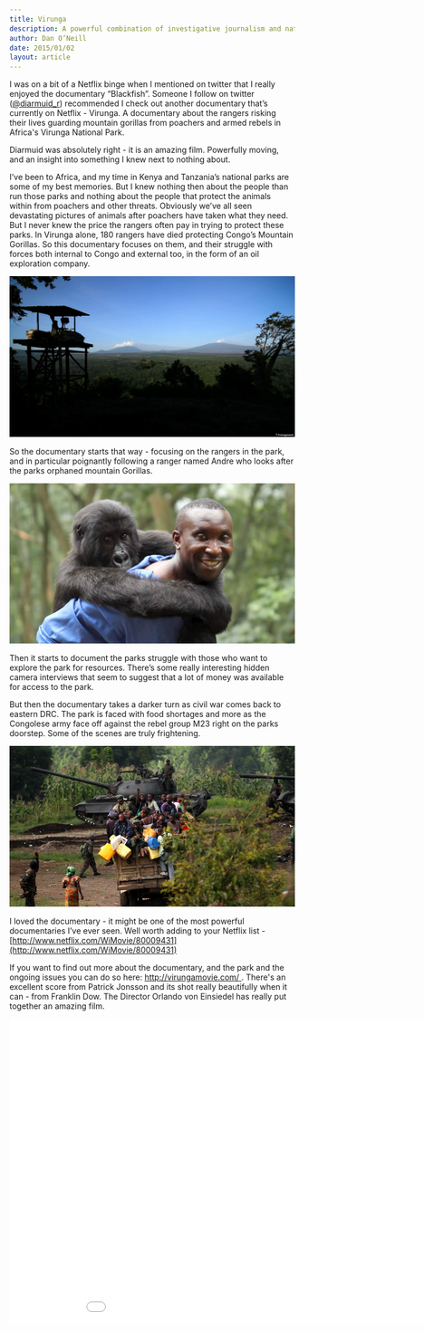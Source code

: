```yaml
---
title: Virunga 
description: A powerful combination of investigative journalism and nature documentary, VIRUNGA is the incredible true story of a group of courageous people risking their lives to build a better future in a part of Africa the world’s forgotten, and a gripping exposé of the realities of life in the Congo.
author: Dan O’Neill
date: 2015/01/02
layout: article
---
```


I was on a bit of a Netflix binge when I mentioned on twitter that I really enjoyed the documentary “Blackfish”. Someone I follow on twitter ([@diarmuid_r](http://twitter.com/diarmuid_r)) recommended I check out another documentary that’s currently on Netflix - Virunga. A documentary about the rangers risking their lives guarding mountain gorillas from poachers and armed rebels in Africa's Virunga National Park.

Diarmuid was absolutely right - it is an amazing film. Powerfully moving, and an insight into something I knew next to nothing about. 

I’ve been to Africa, and my time in Kenya and Tanzania’s national parks are some of my best memories. But I knew nothing then about the people than run those parks and nothing about the people that protect the animals within from poachers and other threats. Obviously we’ve all seen devastating pictures of animals after poachers have taken what they need. But I never knew the price the rangers often pay in trying to protect these parks. In Virunga alone, 180 rangers have died protecting Congo’s Mountain Gorillas. So this documentary focuses on them, and their struggle with forces both internal to Congo and external too, in the form of an oil exploration company. 

![View of the Virunga park from a ranger station](/images/park.png)

So the documentary starts that way - focusing on the rangers in the park, and in particular poignantly following a ranger named Andre who looks after the parks orphaned mountain Gorillas. 

![Andre carrying one of the orphaned Mountain Gorillas](/images/andre.jpg)

Then it starts to document the parks struggle with those who want to explore the park for resources. There’s some really interesting hidden camera interviews that seem to suggest that a lot of money was available for access to the park.

But then the documentary takes a darker turn as civil war comes back to eastern DRC. The park is faced with food shortages and more as the Congolese army face off against the rebel group M23 right on the parks doorstep. Some of the scenes are truly frightening. 

![War comes to the parks doorstep](/images/war.jpg)

I loved the documentary - it might be one of the most powerful documentaries I’ve ever seen. Well worth adding to your Netflix list - [http://www.netflix.com/WiMovie/80009431](http://www.netflix.com/WiMovie/80009431)

If you want to find out more about the documentary, and the park and the ongoing issues you can do so here: [http://virungamovie.com/ ](http://virungamovie.com/). There's an excellent score from Patrick Jonsson and its shot really beautifully when it can - from Franklin Dow. The Director Orlando von Einsiedel has really put together an amazing film. 

<iframe src="//player.vimeo.com/video/92226142?byline=0&amp;portrait=0&amp;color=E24A8D" width="960" height="540" frameborder="0" webkitallowfullscreen mozallowfullscreen allowfullscreen></iframe>
